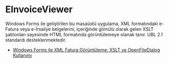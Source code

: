 # EInvoiceViewer

Windows Forms ile geliştirilen bu masaüstü uygulama, XML formatındaki e-Fatura veya e-İrsaliye belgelerini, içeriğinde gömülü olarak gelen XSLT şablonları sayesinde HTML formatında görüntülemeye olanak tanır. UBL 2.1 standardı desteklenmektedir.

* [Windows Forms ile XML Fatura Görüntüleme: XSLT ve OpenFileDialog Kullanımı](https://medium.com/@cihanasan1/windows-forms-ile-xml-fatura-g%C3%B6r%C3%BCnt%C3%BCleme-xslt-ve-openfiledialog-kullan%C4%B1m%C4%B1-c96930748352)